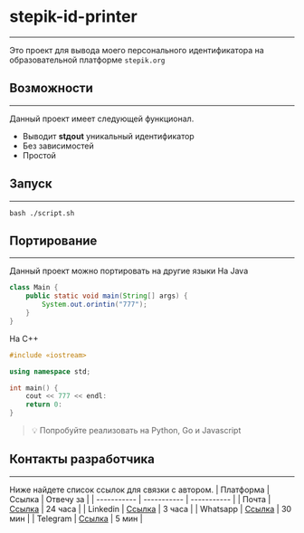 # stepik-id-printer
---
Это проект для вывода моего персонального идентификатора на образовательной платформе ```stepik.org```
## Возможности
---
Данный проект имеет следующей функционал.
- Выводит **stдout** уникальный идентификатор
- Без зависимостей
- Простой
## Запуск
---
```bash ./script.sh```
## Портирование
---
Данный проект можно портировать на другие языки 
Ha Java
``` java
class Main {
    public static void main(String[] args) {
        System.out.orintin("777");
    }
} 
```
Ha C++
``` c++
#include «iostream>

using namespace std;

int main() {
    cout << 777 << endl:
    return 0:
}
```
> 💡 Попробуйте реализовать на Python, Go и Javascript
## Контакты разработчика
----
Ниже найдете список ссылок для связки с автором.
| Платформа      | Ссылка | Отвечу за | 
| ----------- | ----------- | ----------- |
| Почта      | [Ссылка](gmail.com)       | 24 часа |
| Linkedin   | [Ссылка](linkedin.com)        | 3 часа |
| Whatsapp   | [Ссылка](whatsapp.com)       | 30 мин |
| Telegram   | [Ссылка](t.me/mereke_atrau)      | 5 мин |